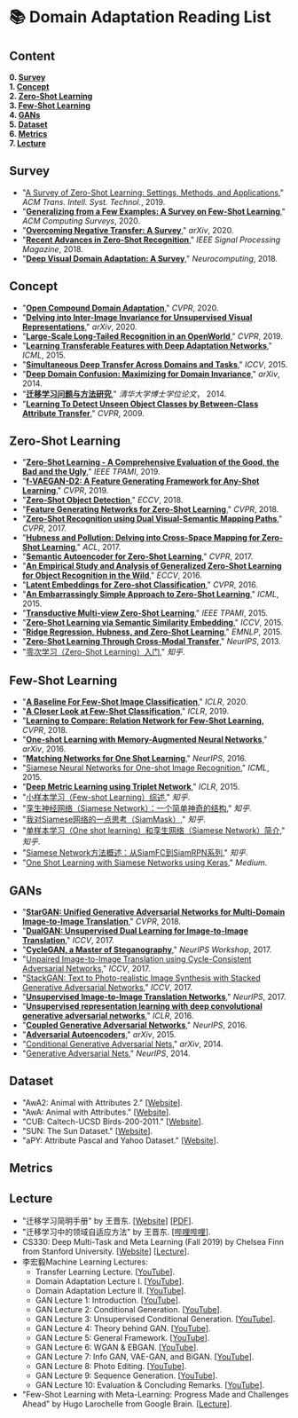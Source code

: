 # 📚 Domain Adaptation Reading List

## Content

  **0. [Survey](https://github.com/Royal-526/Awesome-Domain-Adaptation/blob/master/README.md#survey)** <br>
  **1. [Concept](https://github.com/Royal-526/Awesome-Domain-Adaptation/blob/master/README.md#concept)** <br>
  **2. [Zero-Shot Learning](https://github.com/Royal-526/Awesome-Domain-Adaptation/blob/master/README.md#zero-shot-learning)** <br>
  **3. [Few-Shot Learning](https://github.com/Royal-526/Awesome-Domain-Adaptation/blob/master/README.md#few-shot-learning)** <br>
  **4. [GANs](https://github.com/Royal-526/Awesome-Domain-Adaptation/blob/master/README.md#gans)** <br>
  **5. [Dataset](https://github.com/Royal-526/Awesome-Domain-Adaptation/blob/master/README.md#datasets)** <br>
  **6. [Metrics](https://github.com/Royal-526/Awesome-Domain-Adaptation/blob/master/README.md#metrics)** <br>
  **7. [Lecture](https://github.com/Royal-526/Awesome-Domain-Adaptation/blob/master/README.md#lectures)** <br>



## Survey

- "[A Survey of Zero-Shot Learning: Settings, Methods, and Applications](https://github.com/Royal-526/Awesome-Domain-Adaptation/blob/master/Papers/Survey/2019_acmtist_survey_zero_shot_learning.pdf)," *ACM Trans. Intell. Syst. Technol.*, 2019.
- "**[Generalizing from a Few Examples: A Survey on Few-Shot Learning](https://github.com/Andrew-Ng-s-number-one-fan/Readings/blob/master/Surveys/2020_acmcs_survey_few_shot_learning.pdf)**," *ACM Computing Surveys*, 2020.
- "**[Overcoming Negative Transfer: A Survey](https://github.com/Andrew-Ng-s-number-one-fan/Readings/blob/master/Surveys/2020_arxiv_survey_overcoming_negative_transfer.pdf)**," *arXiv*, 2020.
- "**[Recent Advances in Zero-Shot Recognition](https://github.com/Andrew-Ng-s-number-one-fan/Readings/blob/master/Surveys/2018_spm_recent_advances_in_zero_shot_recognition.pdf)**," *IEEE Signal Processing Magazine*, 2018.
- "**[Deep Visual Domain Adaptation: A Survey](https://github.com/Andrew-Ng-s-number-one-fan/Readings/blob/master/Surveys/2018_neurocomp_survey_deep_visual_domain_adaptation.pdf)**," *Neurocomputing*, 2018.



## Concept

- "**[Open Compound Domain Adaptation](https://github.com/Andrew-Ng-s-number-one-fan/Readings/blob/master/Domain%20Adaptation/2020_cvpr_open_compound_domain_adaptation.pdf)**," *CVPR*, 2020.
- "**[Delving into Inter-Image Invariance for Unsupervised Visual Representations](https://github.com/Andrew-Ng-s-number-one-fan/Readings/blob/master/Domain%20Adaptation/2020_arxiv_delving_into_inter_Image_invariance_for_unsupervised_visual_representations.pdf)**," *arXiv*, 2020.
- "**[Large-Scale Long-Tailed Recognition in an OpenWorld](https://github.com/Andrew-Ng-s-number-one-fan/Readings/blob/master/Domain%20Adaptation/2019_cvpr_large_scale_long_tailed_recognition_in_an_open_world.pdf)**," *CVPR*, 2019.
- "**[Learning Transferable Features with Deep Adaptation Networks](https://github.com/Royal-526/Awesome-Domain-Adaptation/blob/master/Papers/Concept/2015_icml_learning_transferable_features_with_deep_adaptation_networks.pdf)**," *ICML*, 2015.
- "**[Simultaneous Deep Transfer Across Domains and Tasks](https://github.com/Royal-526/Awesome-Domain-Adaptation/blob/master/Papers/Concept/2015_iccv_simultaneous_deep_transfer_across_domains_and_tasks.pdf)**," *ICCV*, 2015.
- "**[Deep Domain Confusion: Maximizing for Domain Invariance](https://github.com/Royal-526/Awesome-Domain-Adaptation/blob/master/Papers/Concept/2014_arxiv_deep_domain_confusion.pdf)**," *arXiv*, 2014.
- "**[迁移学习问题与方法研究]()**," *清华大学博士学位论文*， 2014.
- "**[Learning To Detect Unseen Object Classes by Between-Class Attribute Transfer](https://github.com/Andrew-Ng-s-number-one-fan/Readings/blob/master/Domain%20Adaptation/2009_cvpr_learning_to_detect_unseen_object_classes_by_between_class_attribute_transfer.pdf)**," *CVPR*, 2009.



## Zero-Shot Learning

- "**[Zero-Shot Learning - A Comprehensive Evaluation of the Good, the Bad and the Ugly](https://github.com/Andrew-Ng-s-number-one-fan/Readings/blob/master/Domain%20Adaptation/2019_tpami_zero_shot_learning_a_comprehensive_evaluation_of_the_good_the_bad_and_the_ugly.pdf)**," *IEEE TPAMI*, 2019.
- "**[f-VAEGAN-D2: A Feature Generating Framework for Any-Shot Learning](https://github.com/Andrew-Ng-s-number-one-fan/Readings/blob/master/Domain%20Adaptation/2019_cvpr_f_vaegan_d2.pdf)**," *CVPR*, 2019.
- "**[Zero-Shot Object Detection](https://github.com/Royal-526/Awesome-Domain-Adaptation/blob/master/Papers/Zero-Shot%20Learning/2018_eccv_zero_shot_object_detection.pdf)**," *ECCV*, 2018.
- "**[Feature Generating Networks for Zero-Shot Learning](https://github.com/Andrew-Ng-s-number-one-fan/Readings/blob/master/Domain%20Adaptation/2018_cvpr_feature_generating_networks_for_zero_shot_learning.pdf)**," *CVPR*, 2018.
- "**[Zero-Shot Recognition using Dual Visual-Semantic Mapping Paths](https://github.com/Royal-526/Awesome-Domain-Adaptation/blob/master/Papers/Zero-Shot%20Learning/2017_cvpr_zero_shot_recognition_using_dual_visual_semantic_mapping_paths.pdf)**," *CVPR*, 2017.
- "**[Hubness and Pollution: Delving into Cross-Space Mapping for Zero-Shot Learning](https://github.com/Royal-526/Awesome-Domain-Adaptation/blob/master/Papers/Zero-Shot%20Learning/2017_acl_hubness_and_pollution.pdf)**," *ACL*, 2017.
- "**[Semantic Autoencoder for Zero-Shot Learning](https://github.com/Andrew-Ng-s-number-one-fan/Readings/blob/master/Domain%20Adaptation/2017_cvpr_semantic_autoencoder_for_zero_shot_learning.pdf)**," *CVPR*, 2017.
- "**[An Empirical Study and Analysis of Generalized Zero-Shot Learning for Object Recognition in the Wild](https://github.com/Royal-526/Awesome-Domain-Adaptation/blob/master/Papers/Zero-Shot%20Learning/2016_eccv_an_empirical_study_and_analysis_of_generalized_zero_shot_learning_for_object_recognition_in_the_wild.pdf)**," *ECCV*, 2016.
- "**[Latent Embeddings for Zero-shot Classification](https://github.com/Andrew-Ng-s-number-one-fan/Readings/blob/master/Domain%20Adaptation/2016_cvpr_latent_embeddings_for_zero_shot_classification.pdf)**," *CVPR*, 2016.
- "**[An Embarrassingly Simple Approach to Zero-Shot Learning](https://github.com/Royal-526/Awesome-Domain-Adaptation/blob/master/Papers/Zero-Shot%20Learning/2015_icml_an_embarrassingly_simple_approach_to_zero_shot_learning.pdf)**," *ICML*, 2015.
- "**[Transductive Multi-view Zero-Shot Learning](https://github.com/Andrew-Ng-s-number-one-fan/Readings/blob/master/Domain%20Adaptation/2015_tpami_transductive_multi_view_zero_shot_learning.pdf)**," *IEEE TPAMI*, 2015.
- "**[Zero-Shot Learning via Semantic Similarity Embedding](https://github.com/Andrew-Ng-s-number-one-fan/Readings/blob/master/Domain%20Adaptation/2015_iccv_zero_shot_learning_via_semantic_similarity_embedding.pdf)**," *ICCV*, 2015.
- "**[Ridge Regression, Hubness, and Zero-Shot Learning](https://github.com/Andrew-Ng-s-number-one-fan/Readings/blob/master/Domain%20Adaptation/2015_emnlp_ridge_regression_hubness_and_zero_shot_learning.pdf)**," *EMNLP*, 2015.
- "**[Zero-Shot Learning Through Cross-Modal Transfer](https://github.com/Andrew-Ng-s-number-one-fan/Readings/blob/master/Domain%20Adaptation/2013_nips_zero_shot_learning_through_cross_modal_transfer.pdf)**," *NeurIPS*, 2013.
- "[零次学习（Zero-Shot Learning）入门](https://zhuanlan.zhihu.com/p/34656727)," *知乎*.



## Few-Shot Learning

- "**[A Baseline For Few-Shot Image Classification]()**," *ICLR*, 2020.
- "**[A Closer Look at Few-Shot Classification]()**," *ICLR*, 2019.
- "**[Learning to Compare: Relation Network for Few-Shot Learning](https://github.com/Royal-526/Awesome-Domain-Adaptation/blob/master/Papers/Few-Shot%20Learning/2018_cvpr_learning_to_compare_relation_network_for_few_shot_learning.pdf),** *CVPR*, 2018.
- "**[One-shot Learning with Memory-Augmented Neural Networks]()**," *arXiv*, 2016.
- "**[Matching Networks for One Shot Learning]()**," *NeurIPS*, 2016.
- "[Siamese Neural Networks for One-shot Image Recognition]()," *ICML*, 2015.
- "**[Deep Metric Learning using Triplet Network]()**," *ICLR*, 2015.
- "[小样本学习（Few-shot Learning）综述](https://zhuanlan.zhihu.com/p/61215293)," *知乎*.
- "[孪生神经网络（Siamese Network）：一个简单神奇的结构](https://zhuanlan.zhihu.com/p/35040994)," *知乎*.
- "[我对Siamese网络的一点思考（SiamMask）](https://zhuanlan.zhihu.com/p/58154634)," *知乎*.
- "[单样本学习（One shot learning）和孪生网络（Siamese Network）简介](https://zhuanlan.zhihu.com/p/29058453)," *知乎*.
- "[Siamese Network方法概述：从SiamFC到SiamRPN系列](https://zhuanlan.zhihu.com/p/66757733)," *知乎*.
- "[One Shot Learning with Siamese Networks using Keras](https://towardsdatascience.com/one-shot-learning-with-siamese-networks-using-keras-17f34e75bb3d)," *Medium*.



## GANs

- "**[StarGAN: Unified Generative Adversarial Networks for Multi-Domain Image-to-Image Translation]()**," *CVPR*, 2018.
- "**[DualGAN: Unsupervised Dual Learning for Image-to-Image Translation]()**," *ICCV*, 2017.
- "**[CycleGAN, a Master of Steganography]()**," *NeurIPS Workshop*, 2017.
- "[Unpaired Image-to-Image Translation using Cycle-Consistent Adversarial Networks]()," *ICCV*, 2017.
- "[StackGAN: Text to Photo-realistic Image Synthesis with Stacked Generative Adversarial Networks]()," *ICCV*, 2017.
- "**[Unsupervised Image-to-Image Translation Networks]()**," *NeurIPS*, 2017.
- "**[Unsupervised representation learning with deep convolutional generative adversarial networks]()**," *ICLR*, 2016.
- "**[Coupled Generative Adversarial Networks]()**," *NeurIPS*, 2016.
- "**[Adversarial Autoencoders]()**," *arXiv*, 2015.
- "[Conditional Generative Adversarial Nets]()," *arXiv*, 2014.
- "[Generative Adversarial Nets]()," *NeurIPS*, 2014.



## Dataset

- "AwA2: Animal with Attributes 2." [[Website](https://cvml.ist.ac.at/AwA2/)].
- "AwA: Animal with Attributes." [[Website](https://cvml.ist.ac.at/AwA/)].
- "CUB: Caltech-UCSD Birds-200-2011." [[Website](http://www.vision.caltech.edu/visipedia/CUB-200-2011.html)].
- "SUN: The Sun Dataset." [[Website](http://groups.csail.mit.edu/vision/SUN/)].
- "aPY: Attribute Pascal and Yahoo Dataset." [[Website](https://vision.cs.uiuc.edu/attributes/)].



## Metrics



## Lecture

- "迁移学习简明手册" by 王晋东. [[Website](https://tutorial.transferlearning.xyz/)] [[PDF](http://jd92.wang/assets/files/transfer_learning_tutorial_wjd.pdf)].
- "迁移学习中的领域自适应方法" by 王晋东. [[哔哩哔哩](https://www.bilibili.com/video/BV1T7411R75a/)].
- CS330: Deep Multi-Task and Meta Learning (Fall 2019) by Chelsea Finn from Stanford University. [[Website](http://cs330.stanford.edu/fall2019/index.html)] [[Lecture](https://www.youtube.com/playlist?list=PLoROMvodv4rMC6zfYmnD7UG3LVvwaITY5)].
- 李宏毅Machine Learning Lectures:
    - Transfer Learning Lecture. [[YouTube](https://www.youtube.com/watch?v=qD6iD4TFsdQ)].
    - Domain Adaptation Lecture I. [[YouTube](https://www.youtube.com/watch?v=gvfLq4sPW4k)].
    - Domain Adaptation Lecture II. [[YouTube](https://www.youtube.com/watch?v=-DQBMAULXX8)].
    - GAN Lecture 1: Introduction. [[YouTube](https://www.youtube.com/watch?v=DQNNMiAP5lw)].
    - GAN Lecture 2: Conditional Generation. [[YouTube](https://www.youtube.com/watch?v=LpyL4nZSuqU)].
    - GAN Lecture 3: Unsupervised Conditional Generation. [[YouTube](https://www.youtube.com/watch?v=-3LgL3NXLtI)].
    - GAN Lecture 4: Theory behind GAN. [[YouTube](https://www.youtube.com/watch?v=DMA4MrNieWo)].
    - GAN Lecture 5: General Framework. [[YouTube](https://www.youtube.com/watch?v=av1bqilLsyQ)].
    - GAN Lecture 6: WGAN & EBGAN. [[YouTube](https://www.youtube.com/watch?v=3JP-xuBJsyc)].
    - GAN Lecture 7: Info GAN, VAE-GAN, and BiGAN. [[YouTube](https://www.youtube.com/watch?v=sU5CG8Z0zgw)].
    - GAN Lecture 8: Photo Editing. [[YouTube](https://www.youtube.com/watch?v=Lhs_Kphd0jg)].
    - GAN Lecture 9: Sequence Generation. [[YouTube](https://www.youtube.com/watch?v=Xb1x4ZgV6iM)].
    - GAN Lecture 10: Evaluation & Concluding Remarks. [[YouTube](https://www.youtube.com/watch?v=IB_ADssBomk)].
- "Few-Shot Learning with Meta-Learning: Progress Made and Challenges Ahead" by Hugo Larochelle from Google Brain. [[Lecture](https://smartech.gatech.edu/handle/1853/60506)].

